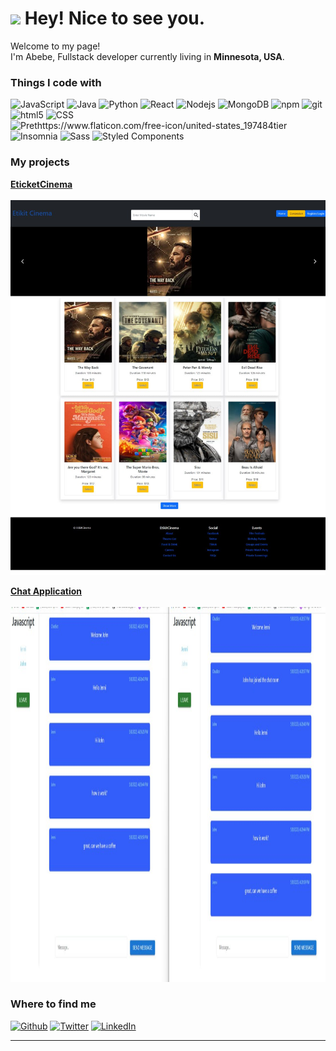 
<h1><img src="https://emojis.slackmojis.com/emojis/images/1531849430/4246/blob-sunglasses.gif?1531849430" width="30"/> Hey! Nice to see you.</h1>


<p>Welcome to my page! </br> I'm Abebe, Fullstack developer currently living in <b>Minnesota, USA</b>. </p>
<h3>Things I code with</h3>
<p>
  
 

  <img alt="JavaScript" src="https://img.shields.io/badge/JavaScript-F7DF1E?style=flat-square&logo=javascript&logoColor=black" />
  <img alt="Java" src="https://img.shields.io/badge/Java-ED8B00?style=flat-square&logo=java&logoColor=white" />
     <img alt="Python" src="https://img.shields.io/badge/Python-3776AB?style=flat-square&logo=python&logoColor=white" />
  <img alt="React" src="https://img.shields.io/badge/-React-45b8d8?style=flat-square&logo=react&logoColor=white" />
  <img alt="Nodejs" src="https://img.shields.io/badge/-Nodejs-43853d?style=flat-square&logo=Node.js&logoColor=white" />
  <img alt="MongoDB" src="https://img.shields.io/badge/-MongoDB-13aa52?style=flat-square&logo=mongodb&logoColor=white" />
  <img alt="npm" src="https://img.shields.io/badge/-NPM-CB3837?style=flat-square&logo=npm&logoColor=white" />
  <img alt="git" src="https://img.shields.io/badge/-Git-F05032?style=flat-square&logo=git&logoColor=white" />
  <img alt="html5"src="https://img.shields.io/badge/-HTML5-E34F26?style=flat-square&logo=html5&logoColor=white" />
    <img alt="CSS"src="https://img.shields.io/badge/CSS3-1572B6?style=flat-square&logo=css3&logoColor=white" />

  <img alt="Prethttps://www.flaticon.com/free-icon/united-states_197484tier" src="https://img.shields.io/badge/-Prettier-F7B93E?style=flat-square&logo=prettier&logoColor=white" />
  <img alt="Insomnia" src="https://img.shields.io/badge/-Insomnia-5849BE?style=flat-square&logo=insomnia&logoColor=white" />
  <img alt="Sass" src="https://img.shields.io/badge/-Sass-CC6699?style=flat-square&logo=sass&logoColor=white" />
  
  <img alt="Styled Components" src="https://img.shields.io/badge/-Styled_Components-db7092?style=flat-square&logo=styled-components&logoColor=white" />
   </p>

<h3>My projects</h3>

<a href="https://github.com/Abebe-Nigusu/EtikitCinema"><b>EticketCinema</b></a> <br /> <br />
 <img src="https://github.com/NikitaMears/portfolio/blob/main/photo_2023-05-10_00-19-40.jpg" width="800" height="600" /> 
 
 <a href="https://github.com/Abebe-Nigusu/ChatApp"><b>Chat Application</b></a> <br /> <br />
 <img src="https://github.com/NikitaMears/portfolio/blob/main/photo_2023-05-10_00-28-44.jpg" width="800" height="600" /> 
 
 
<h3>Where to find me</h3>
<p><a href="https://github.com/Abebe-Nigusu" target="_blank"><img alt="Github" src="https://img.shields.io/badge/GitHub-%2312100E.svg?&style=for-the-badge&logo=Github&logoColor=white" /></a> <a href="https://twitter.com/Guibz16" target="_blank"><img alt="Twitter" src="https://img.shields.io/badge/twitter-%231DA1F2.svg?&style=for-the-badge&logo=twitter&logoColor=white" /></a> <a href="https://www.linkedin.com/in/abebe-nigusu-0b4b5a275/" target="_blank"><img alt="LinkedIn" src="https://img.shields.io/badge/linkedin-%230077B5.svg?&style=for-the-badge&logo=linkedin&logoColor=white" /></a> 
</p>

------------
